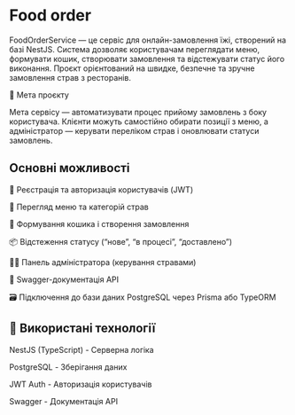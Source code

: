 # Food order

FoodOrderService — це сервіс для онлайн-замовлення їжі, створений на базі NestJS.
Система дозволяє користувачам переглядати меню, формувати кошик, створювати замовлення та відстежувати статус його виконання.
Проєкт орієнтований на швидке, безпечне та зручне замовлення страв з ресторанів.

🎯 Мета проєкту

Мета сервісу — автоматизувати процес прийому замовлень з боку користувача.
Клієнти можуть самостійно обирати позиції з меню, а адміністратор — керувати переліком страв і оновлювати статуси замовлень.

## Основні можливості
👤 Реєстрація та авторизація користувачів (JWT)

🍱 Перегляд меню та категорій страв

🛒 Формування кошика і створення замовлення

📦 Відстеження статусу (“нове”, “в процесі”, “доставлено”)

🧑‍💼 Панель адміністратора (керування стравами)

📘 Swagger-документація API

🗃️ Підключення до бази даних PostgreSQL через Prisma або TypeORM

## 🧠 Використані технології

NestJS (TypeScript) -	Серверна логіка

PostgreSQL -	Зберігання даних

JWT Auth -	Авторизація користувачів

Swagger	- Документація API

